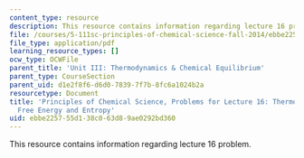 ```yaml
---
content_type: resource
description: This resource contains information regarding lecture 16 problem.
file: /courses/5-111sc-principles-of-chemical-science-fall-2014/ebbe225755d138c063d89ae0292bd360_MIT5_111F14_Lec16Prob.pdf
file_type: application/pdf
learning_resource_types: []
ocw_type: OCWFile
parent_title: 'Unit III: Thermodynamics & Chemical Equilibrium'
parent_type: CourseSection
parent_uid: d1e2f8f6-d6d0-7839-7f7b-8fc6a1024b2a
resourcetype: Document
title: 'Principles of Chemical Science, Problems for Lecture 16: Thermodynamics: Gibbs
  Free Energy and Entropy'
uid: ebbe2257-55d1-38c0-63d8-9ae0292bd360
---
```

This resource contains information regarding lecture 16 problem.

